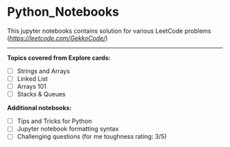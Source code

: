 # Python_Notebooks

This jupyter notebooks contains solution for various LeetCode problems (_https://leetcode.com/GekkoCode/_) <br>
<hr>

**Topics covered from Explore cards:** <br>
- [ ] Strings and Arrays <br>
- [ ] Linked List <br>
- [ ] Arrays 101 <br>
- [ ] Stacks & Queues

**Additional notebooks:** <br>
- [ ] Tips and Tricks for Python
- [ ] Jupyter notebook formatting syntax
- [ ] Challenging questions (for me toughness rating: 3/5)
